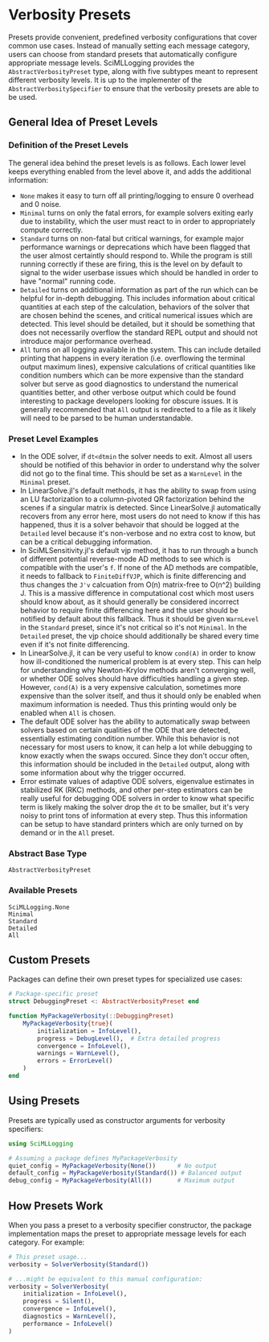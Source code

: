 # Verbosity Presets

Presets provide convenient, predefined verbosity configurations that cover common use cases. Instead of manually setting each message category, users can choose from standard presets that automatically configure appropriate message levels. SciMLLogging provides the `AbstractVerbosityPreset` type, along with five subtypes meant to represent different verbosity levels. It is up to the implementer of the `AbstractVerbositySpecifier` to ensure that the verbosity presets are able to be used.  

## General Idea of Preset Levels

### Definition of the Preset Levels

The general idea behind the preset levels is as follows. Each lower level keeps everything enabled from the level above it, and adds the additional information:

* `None` makes it easy to turn off all printing/logging to ensure 0 overhead and 0 noise.
* `Minimal` turns on only the fatal errors, for example solvers exiting early due to instability, which the user must react to in order to appropriately compute correctly.
* `Standard` turns on non-fatal but critical warnings, for example major performance warnings or deprecations which have been flagged that the user almost certaintly should
  respond to. While the program is still running correctly if these are firing, this is the level on by default to signal to the wider userbase issues which should be
  handled in order to have "normal" running code.
* `Detailed` turns on additional information as part of the run which can be helpful for in-depth debugging. This includes information about critical quantities at each step
  of the calculation, behaviors of the solver that are chosen behind the scenes, and critical numerical issues which are detected. This level should be detailed, but it should
  be something that does not necessarily overflow the standard REPL output and should not introduce major performance overhead.
* `All` turns on all logging available in the system. This can include detailed printing that happens in every iteration (i.e. overflowing the terminal output maximum lines),
  expensive calculations of critical quantities like condition numbers which can be more expensive than the standard solver but serve as good diagnostics to understand the
  numerical quantities better, and other verbose output which could be found interesting to package developers looking for obscure issues. It is generally recommended that
  `All` output is redirected to a file as it likely will need to be parsed to be human understandable.

### Preset Level Examples

* In the ODE solver, if `dt<dtmin` the solver needs to exit. Almost all users should be notified of this behavior in order to understand why the solver did not go to the final time.
  This should be set as a `WarnLevel` in the `Minimal` preset.
* In LinearSolve.jl's default methods, it has the ability to swap from using an LU factorization to a column-pivoted QR factorization behind the scenes if a singular matrix is detected.
  Since LinearSolve.jl automatically recovers from any error here, most users do not need to know if this has happened, thus it is a solver behavoir that should be logged at the `Detailed`
  level because it's non-verbose and no extra cost to know, but can be a critical debugging information.
* In SciMLSensitivity.jl's default vjp method, it has to run through a bunch of different potential reverse-mode AD methods to see which is compatible with the user's `f`. If none of the
  AD methods are compatible, it needs to fallback to `FiniteDiffVJP`, which is finite differencing and thus changes the `J'v` calcuation from O(n) matrix-free to O(n^2) building J. This is
  a massive difference in computational cost which most users should know about, as it should generally be considered incorrect behavior to require finite differencing here and the user
  should be notified by default about this fallback. Thus it should be given `WarnLevel` in the `Standard` preset, since it's not critical so it's not `Minimal`. In the `Detailed` preset,
  the vjp choice should additionally be shared every time even if it's not finite differencing.
* In LinearSolve.jl, it can be very useful to know `cond(A)` in order to know how ill-conditioned the numerical problem is at every step. This can help for understanding why Newton-Krylov
  methods aren't converging well, or whether ODE solves should have difficulties handling a given step. However, `cond(A)` is a very expensive calculation, sometimes more expensive than the
  solver itself, and thus it should only be enabled when maximum information is needed. Thus this printing would only be enabled when `All` is chosen.
* The default ODE solver has the ability to automatically swap between solvers based on certain qualities of the ODE that are detected, essentially estimating condition number. While
  this behavior is not necessary for most users to know, it can help a lot while debugging to know exactly when the swaps occured. Since they don't occur often, this information should
  be included in the `Detailed` output, along with some information about why the trigger occurred.
* Error estimate values of adaptive ODE solvers, eigenvalue estimates in stabilized RK (RKC) methods, and other per-step estimators can be really useful for debugging ODE solvers in order
  to know what specific term  is likely making the solver drop the `dt` to be smaller, but it's very noisy to print tons of information at every step. Thus this information can be setup
  to have standard printers which are only turned on by demand or in the `All` preset.

### Abstract Base Type

```@docs
AbstractVerbosityPreset
```

### Available Presets

```@docs
SciMLLogging.None
Minimal
Standard
Detailed
All
```

## Custom Presets

Packages can define their own preset types for specialized use cases:

```julia
# Package-specific preset
struct DebuggingPreset <: AbstractVerbosityPreset end

function MyPackageVerbosity(::DebuggingPreset)
    MyPackageVerbosity{true}(
        initialization = InfoLevel(),
        progress = DebugLevel(),  # Extra detailed progress
        convergence = InfoLevel(),
        warnings = WarnLevel(),
        errors = ErrorLevel()
    )
end
```

## Using Presets

Presets are typically used as constructor arguments for verbosity specifiers:

```julia
using SciMLLogging

# Assuming a package defines MyPackageVerbosity
quiet_config = MyPackageVerbosity(None())      # No output
default_config = MyPackageVerbosity(Standard()) # Balanced output
debug_config = MyPackageVerbosity(All())       # Maximum output
```

## How Presets Work

When you pass a preset to a verbosity specifier constructor, the package implementation maps the preset to appropriate message levels for each category. For example:

```julia
# This preset usage...
verbosity = SolverVerbosity(Standard())

# ...might be equivalent to this manual configuration:
verbosity = SolverVerbosity(
    initialization = InfoLevel(),
    progress = Silent(),
    convergence = InfoLevel(),
    diagnostics = WarnLevel(),
    performance = InfoLevel()
)
```

